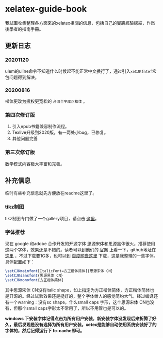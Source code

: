 xelatex-guide-book
==================


我試圖收集整理各方面來的xelatex相關的信息，包括自己的實踐經驗總結，作爲後學者的指南手冊。

## 更新日志

### 20201120

ulem的uline命令不知道什么时候起不能正常中文换行了，通过引入`xeCJKfntef`宏包问题得到解决。

### 20200816

楷体更改为授权更宽松的 `台湾全字库正楷体` 。

### 第四次修订版

1. 引入epub书籍兼容制作流程。
2. Texlive升级到2020版，有一两处小bug，已修复。
3. 其他问题完善

### 第三次修订版

数学模式内容极大丰富和完善。



## 补充信息
临时有些补充信息就先方便放在readme这里了。



### tikz制图
tikz制图专门做了一个gallery项目，请点击 [这里](https://github.com/a358003542/tikz_gallery)。

### 字体推荐

现在 google 和adobe 合作开发的开源字体 思源宋体和思源黑体很火，推荐使用这两个字体，效果还是不错的。读者可以到他们的 [官网](https://source.typekit.com/source-han-serif/cn/) 上看一下，github地址在 [这里](https://github.com/adobe-fonts/source-han-serif) ，不过下载要1G多，也可以到 [百度网盘这里](https://pan.baidu.com/s/1smo7EMD) 下载，这是我整理的一些字体。具体配置如下：

```latex
\setCJKmainfont[ItalicFont=方正楷体简体]{思源宋体 CN}
\setCJKsansfont{思源黑体 CN}
\setCJKmonofont{方正楷体简体}
```

其中思源宋体 CN没有italic shape，如上指定为方正楷体简体，方正楷体简体也是开源的。经过试验效果还是挺好的，整个字体给人的感觉简约大气。经过编译还有一个warning：没有sc shape，什么small caps 字形，这个思源宋体 CN也没有，但那个small caps字形太不常用了，所以不用管也是可以的。

**windows 下安装字体记得点击为所有用户安装，新安装字体没发现后来折腾了好久，最后发现是没有选择为所有用户安装。xetex是能够自动使用系统安装好了的字体的，然后记得运行下 fc-cache即可。**






